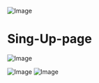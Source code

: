 
![Image](https://github.com/user-attachments/assets/f0f7ab14-b804-4233-a2ac-6c5333e81788)

# Sing-Up-page
![Image](https://github.com/user-attachments/assets/7dc538ea-8f33-40a1-a3cb-44a82e86ac6b)


![Image](https://github.com/user-attachments/assets/b2da6a2c-8a8e-46cb-86d1-ab752b183421)
![Image](https://github.com/user-attachments/assets/7dd08895-ec13-402f-bc3f-da55b9de700c)
